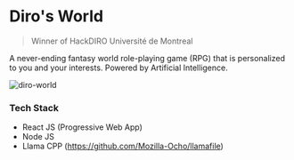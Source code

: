 # Diro's World
> Winner of HackDIRO Université de Montreal

A never-ending fantasy world role-playing game (RPG) that is personalized to you and your interests. Powered by Artificial Intelligence.


![diro-world](https://res.cloudinary.com/dm0kkwirn/image/upload/v1708904102/portfolio/projects/a6sgz4n0ewjoi42k3dxm.png)

### Tech Stack
- React JS (Progressive Web App)
- Node JS
- Llama CPP (https://github.com/Mozilla-Ocho/llamafile)
